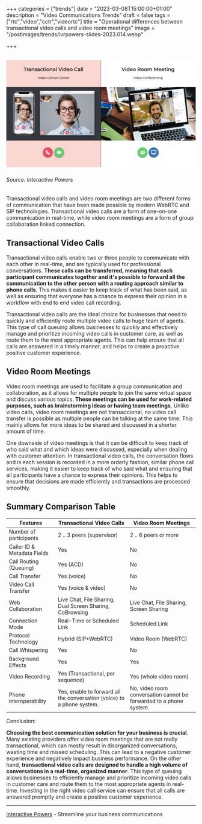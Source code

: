+++
categories = ["trends"]
date = "2023-03-08T15:00:00+01:00"
description = "Video Communications Trends"
draft = false
tags = ["rtc","video","cctr","videortc"]
title = "Operational differences between transactional video calls and video room meetings"
image = "/postimages/trends/ivrpowers-slides-2023.014.webp"

+++

![transactional video calls and video room meetings](/postimages/trends/ivrpowers-slides-2023.014.webp)
------------
###### Source: Interactive Powers

Transactional video calls and video room meetings are two different forms of communication that have been made possible by modern WebRTC and SIP technologies. Transactional video calls are a form of one-on-one communication in real-time, while video room meetings are a form of group collaboration linked connection.

##	Transactional Video Calls

Transactional video calls enable two or three people to communicate with each other in real-time, and are typically used for professional conversations. **These calls can be transferred, meaning that each participant communicates together and it's possible to forward all the communication to the other person with a routing approach similar to phone calls**. This makes it easier to keep track of what has been said, as well as ensuring that everyone has a chance to express their opinion in a workflow with end to end video call recording.

Transactional video calls are the ideal choice for businesses that need to quickly and efficiently route multiple video calls to huge team of agents. This type of call queuing allows businesses to quickly and effectively manage and prioritize incoming video calls in customer care, as well as route them to the most appropriate agents. This can help ensure that all calls are answered in a timely manner, and helps to create a proactive positive customer experience.

##	Video Room Meetings

Video room meetings are used to facilitate a group communication and collaboration, as it allows for multiple people to join the same virtual space and discuss various topics. **These meetings can be used for work-related purposes, such as brainstorming ideas or having team meetings**. Unlike video calls, video room meetings are not transaccional, no video call transfer is possible as multiple people can be talking at the same time. This mainly allows for more ideas to be shared and discussed in a shorter amount of time.

One downside of video meetings is that it can be difficult to keep track of who said what and which ideas were discussed, especially when dealing with customer attention. In transactional video calls, the conversation flows and is each session is recorded in a more orderly fashion, similar phone call services, making it easier to keep track of who said what and ensuring that all participants have a chance to express their opinions. This helps to ensure that decisions are made efficiently and transactions are processed smoothly.

## Summary Comparison Table

| Features | Transactional Video Calls | Video Room Meetings    |
| --- | --- | --- |
| Number of participants | 2 .. 3 peers (supervisor) | 2 .. 6 peers or more |
| Caller ID & Metadata Fields | Yes | No |
| Call Routing (Queuing) | Yes (ACD) | No |
| Call Transfer | Yes (voice) | No |
| Video Call Transfer | Yes  (voice & video)| No |
| Web Collaboration | Live Chat, File Sharing, Dual Screen Sharing, CoBrowsing | Live Chat, File Sharing, Screen Sharing |
| Connection Mode | Real-Time or Scheduled Link | Scheduled Link |
| Protocol Technology | Hybrid (SIP+WebRTC) | Video Room (WebRTC) |
| Call Whispering | Yes | No |
| Background Effects | Yes | Yes |
| Video Recording | Yes (Transactional, per sequence) | Yes (whole video room) |
| Phone interoperability | Yes, enable to forward all the conversation (voice) to a phone system. | No, video room conversation cannot be forwarded to a phone system. |

Conclusion: 

**Choosing the best communication solution for your business is crucial**. Many existing providers offer video room meetings that are not really transactional, which can mostly result in disorganized conversations, wasting time and missed scheduling. This can lead to a negative customer experience and negatively impact business performance. On the other hand, **transactional video calls are designed to handle a high volume of conversations in a real-time, organized manner**. This type of queuing allows businesses to efficiently manage and prioritize incoming video calls in customer care and route them to the most appropriate agents in real-time. Investing in the right video call service can ensure that all calls are answered promptly and create a positive customer experience.

---
[Interactive Powers](http://www.ivrpowers.com/) - Streamline your business communications



